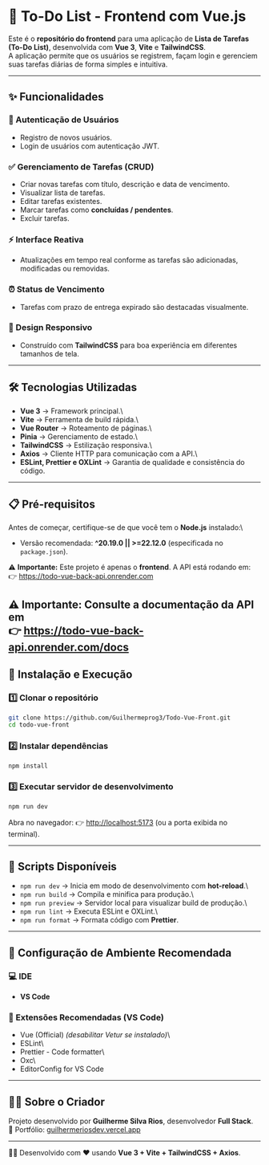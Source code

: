 # 📝 To-Do List - Frontend com Vue.js

Este é o **repositório do frontend** para uma aplicação de **Lista de
Tarefas (To-Do List)**, desenvolvida com **Vue 3**, **Vite** e
**TailwindCSS**.\
A aplicação permite que os usuários se registrem, façam login e
gerenciem suas tarefas diárias de forma simples e intuitiva.

------------------------------------------------------------------------

## ✨ Funcionalidades

### 🔐 Autenticação de Usuários

-   Registro de novos usuários.
-   Login de usuários com autenticação JWT.

### ✅ Gerenciamento de Tarefas (CRUD)

-   Criar novas tarefas com título, descrição e data de vencimento.
-   Visualizar lista de tarefas.
-   Editar tarefas existentes.
-   Marcar tarefas como **concluídas / pendentes**.
-   Excluir tarefas.

### ⚡ Interface Reativa

-   Atualizações em tempo real conforme as tarefas são adicionadas,
    modificadas ou removidas.

### ⏰ Status de Vencimento

-   Tarefas com prazo de entrega expirado são destacadas visualmente.

### 📱 Design Responsivo

-   Construído com **TailwindCSS** para boa experiência em diferentes
    tamanhos de tela.

------------------------------------------------------------------------

## 🛠️ Tecnologias Utilizadas

-   **Vue 3** → Framework principal.\
-   **Vite** → Ferramenta de build rápida.\
-   **Vue Router** → Roteamento de páginas.\
-   **Pinia** → Gerenciamento de estado.\
-   **TailwindCSS** → Estilização responsiva.\
-   **Axios** → Cliente HTTP para comunicação com a API.\
-   **ESLint, Prettier e OXLint** → Garantia de qualidade e consistência
    do código.

------------------------------------------------------------------------

## 📋 Pré-requisitos

Antes de começar, certifique-se de que você tem o **Node.js**
instalado:\
- Versão recomendada: **\^20.19.0 \|\| \>=22.12.0** (especificada no
`package.json`).

⚠️ **Importante:** Este projeto é apenas o **frontend**. A API está rodando em:\
👉 <https://todo-vue-back-api.onrender.com>

⚠️ **Importante:** Consulte a documentação da API em\
👉 <https://todo-vue-back-api.onrender.com/docs>
------------------------------------------------------------------------

## 🚀 Instalação e Execução

### 1️⃣ Clonar o repositório

``` bash
git clone https://github.com/Guilhermeprog3/Todo-Vue-Front.git
cd todo-vue-front
```

### 2️⃣ Instalar dependências

``` bash
npm install
```

### 3️⃣ Executar servidor de desenvolvimento

``` bash
npm run dev
```

Abra no navegador: 👉 <http://localhost:5173> (ou a porta exibida no
terminal).

------------------------------------------------------------------------

## 📜 Scripts Disponíveis

-   `npm run dev` → Inicia em modo de desenvolvimento com
    **hot-reload**.\
-   `npm run build` → Compila e minifica para produção.\
-   `npm run preview` → Servidor local para visualizar build de
    produção.\
-   `npm run lint` → Executa ESLint e OXLint.\
-   `npm run format` → Formata código com **Prettier**.

------------------------------------------------------------------------

## 🔧 Configuração de Ambiente Recomendada

### 💻 IDE

-   **VS Code**

### 🔌 Extensões Recomendadas (VS Code)

-   Vue (Official) *(desabilitar Vetur se instalado)*\
-   ESLint\
-   Prettier - Code formatter\
-   Oxc\
-   EditorConfig for VS Code

------------------------------------------------------------------------

## 👨‍💻 Sobre o Criador

Projeto desenvolvido por **Guilherme Silva Rios**, desenvolvedor **Full
Stack**.\
🔗 Portfólio:
[guilhermeriosdev.vercel.app](https://guilhermeriosdev.vercel.app)

------------------------------------------------------------------------

👨‍💻 Desenvolvido com ❤️ usando **Vue 3 + Vite + TailwindCSS + Axios**.
